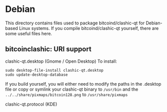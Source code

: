 
Debian
====================
This directory contains files used to package bitcoind/clashic-qt
for Debian-based Linux systems. If you compile bitcoind/clashic-qt yourself, there are some useful files here.

## bitcoinclashic: URI support ##


clashic-qt.desktop  (Gnome / Open Desktop)
To install:

	sudo desktop-file-install clashic-qt.desktop
	sudo update-desktop-database

If you build yourself, you will either need to modify the paths in
the .desktop file or copy or symlink your clashic-qt binary to `/usr/bin`
and the `../../share/pixmaps/bitcoin128.png` to `/usr/share/pixmaps`

clashic-qt.protocol (KDE)

